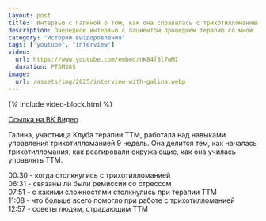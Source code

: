 ```yaml
---
layout: post
title:  Интервью с Галиной о том, как она справилась с трихотилломанией
description: Очередное интервью с пациентом прошедшем терапию со мной
category: "Истории выздоровления"
tags: ["youtube", "interview"]
video:
  url: https://www.youtube.com/embed/nK84f8l7wMI
  duration: PT5M38S
image:
  url: /assets/img/2025/interview-with-galina.webp
---
```


{% include video-block.html %}

<a href="https://vkvideo.ru/video-211245681_456239071" rel="nofollow">Ссылка на ВК Видео</a>

Галина, участница Клуба терапии ТТМ, работала над навыками управления трихотилломанией 9 недель. 
Она делится тем, как началась трихотилломания, как реагировали окружающие, как она училась управлять ТТМ.

00:30 - когда столкнулись с трихотилломанией  
06:31 - связаны ли были ремиссии со стрессом  
07:51 - с какими сложностями столкнулись при терапии ТТМ  
11:08 - что больше всего помогло при работе с трихотилломанией  
12:57 - советы людям, страдающим ТТМ  
